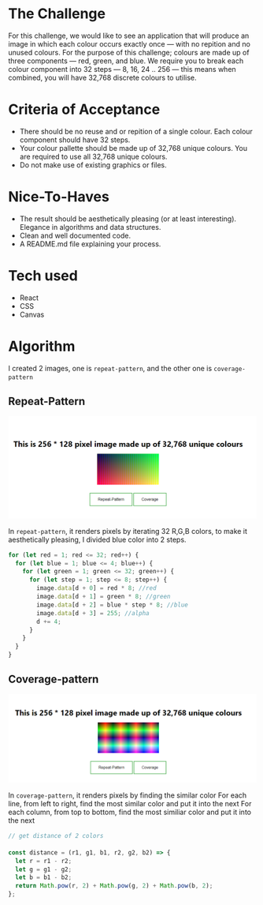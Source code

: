 # The Challenge

For this challenge, we would like to see an application that will produce an image in which each colour occurs exactly once — with no repition and no unused colours.
For the purpose of this challenge; colours are made up of three components — red, green, and blue. We require you to break each colour component into 32 steps — 8, 16, 24 .. 256 — this means when combined, you will have 32,768 discrete colours to utilise.

# Criteria of Acceptance

- There should be no reuse and or repition of a single colour. Each colour component should have 32 steps.
- Your colour pallette should be made up of 32,768 unique colours. You are required to use all 32,768 unique colours.
- Do not make use of existing graphics or files.

# Nice-To-Haves

- The result should be aesthetically pleasing (or at least interesting). Elegance in algorithms and data structures.
- Clean and well documented code.
- A README.md file explaining your process.

# Tech used

- React
- CSS
- Canvas

# Algorithm

I created 2 images, one is `repeat-pattern`, and the other one is `coverage-pattern`

## Repeat-Pattern

![alt text](/public/Screenshot_1.png)

In `repeat-pattern`, it renders pixels by iterating 32 R,G,B colors, to make it aesthetically pleasing, I divided blue color into 2 steps.

```js
for (let red = 1; red <= 32; red++) {
  for (let blue = 1; blue <= 4; blue++) {
    for (let green = 1; green <= 32; green++) {
      for (let step = 1; step <= 8; step++) {
        image.data[d + 0] = red * 8; //red
        image.data[d + 1] = green * 8; //green
        image.data[d + 2] = blue * step * 8; //blue
        image.data[d + 3] = 255; //alpha
        d += 4;
      }
    }
  }
}
```

## Coverage-pattern

![alt text](/public/Screenshot_2.png)

In `coverage-pattern`, it renders pixels by finding the similar color
For each line, from left to right, find the most similar color and put it into the next
For each column, from top to bottom, find the most similiar color and put it into the next

```js
// get distance of 2 colors

const distance = (r1, g1, b1, r2, g2, b2) => {
  let r = r1 - r2;
  let g = g1 - g2;
  let b = b1 - b2;
  return Math.pow(r, 2) + Math.pow(g, 2) + Math.pow(b, 2);
};
```
